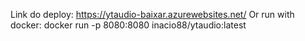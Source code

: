 Link do deploy: https://ytaudio-baixar.azurewebsites.net/
Or run with docker: docker run -p 8080:8080 inacio88/ytaudio:latest
